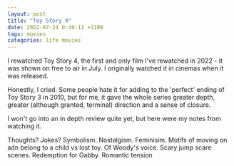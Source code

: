 ```yaml
---
layout: post
title: "Toy Story 4"
date: 2022-07-24 0:49:11 +1100
tags: movies
categories: life movies
---
```


I rewatched Toy Story 4, the first and only film I've rewatched in 2022 - it was shown on free to air in July. I originally watched it in cinemas when it was released.

Honestly, I cried. Some people hate it for adding to the 'perfect' ending of Toy Story 3 in 2010, but for me, it gave the whole series greater depth, greater (although granted, terminal) direction and a sense of closure.

I won't go into an in depth review quite yet, but here were my notes from watching it.

Thoughts? Jokes? Symbolism. Nostalgism.
Feminisim. Motifs of moving on adn belong to a child vs lost toy. Of Woody's voice. Scary jump scare scenes. Redemption for Gabby. Romantic tension
